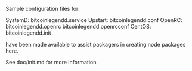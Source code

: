 Sample configuration files for:

SystemD: bitcoinlegendd.service
Upstart: bitcoinlegendd.conf
OpenRC:  bitcoinlegendd.openrc
         bitcoinlegendd.openrcconf
CentOS:  bitcoinlegendd.init

have been made available to assist packagers in creating node packages here.

See doc/init.md for more information.
